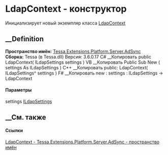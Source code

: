 # LdapContext - конструктор
Инициализирует новый экземпляр класса
[LdapContext](T_Tessa_Extensions_Platform_Server_AdSync_LdapContext.htm)
##  __Definition
 **Пространство имён:**
[Tessa.Extensions.Platform.Server.AdSync](N_Tessa_Extensions_Platform_Server_AdSync.htm)  
 **Сборка:** Tessa (в Tessa.dll) Версия: 3.6.0.17
C# __Копировать
     public LdapContext(
    	ILdapSettings settings
    )
VB __Копировать
     Public Sub New ( 
    	settings As ILdapSettings
    )
C++ __Копировать
     public:
    LdapContext(
    	ILdapSettings^ settings
    )
F# __Копировать
     new : 
            settings : ILdapSettings -> LdapContext
#### Параметры
settings [ILdapSettings](T_Tessa_Platform_ILdapSettings.htm)
## __См. также
#### Ссылки
[LdapContext - ](T_Tessa_Extensions_Platform_Server_AdSync_LdapContext.htm)
[Tessa.Extensions.Platform.Server.AdSync - пространство
имён](N_Tessa_Extensions_Platform_Server_AdSync.htm)
